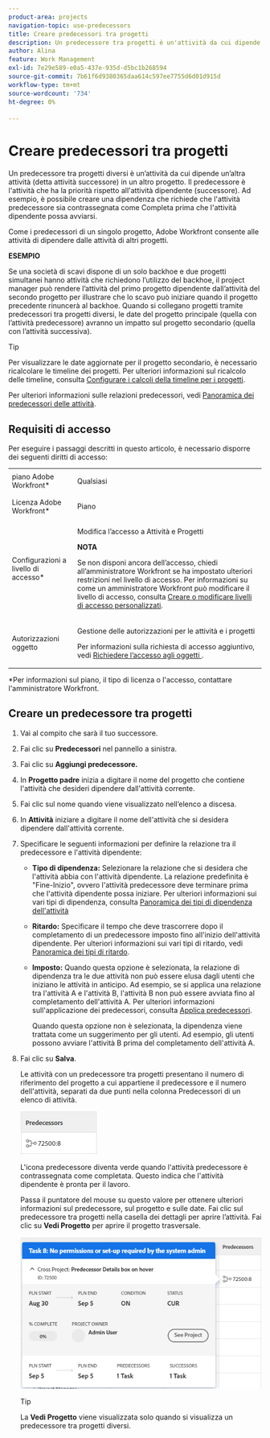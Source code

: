 ```yaml
---
product-area: projects
navigation-topic: use-predecessors
title: Creare predecessori tra progetti
description: Un predecessore tra progetti è un'attività da cui dipende un'altra attività (definita attività successore) in un altro progetto. Il predecessore è l'attività che ha la priorità rispetto all'attività dipendente (successore). Ad esempio, è possibile creare una dipendenza che richiede che l'attività predecessore sia contrassegnata come Completa prima che l'attività dipendente possa avviarsi.
author: Alina
feature: Work Management
exl-id: 7e29e589-e0a5-437e-935d-d5bc1b268594
source-git-commit: 7b61f6d9380365daa614c597ee7755d6d01d915d
workflow-type: tm+mt
source-wordcount: '734'
ht-degree: 0%

---
```


# Creare predecessori tra progetti

Un predecessore tra progetti diversi è un’attività da cui dipende un’altra attività (detta attività successore) in un altro progetto. Il predecessore è l&#39;attività che ha la priorità rispetto all&#39;attività dipendente (successore). Ad esempio, è possibile creare una dipendenza che richiede che l&#39;attività predecessore sia contrassegnata come Completa prima che l&#39;attività dipendente possa avviarsi.

Come i predecessori di un singolo progetto, Adobe Workfront consente alle attività di dipendere dalle attività di altri progetti.

**ESEMPIO**

Se una società di scavi dispone di un solo backhoe e due progetti simultanei hanno attività che richiedono l’utilizzo del backhoe, il project manager può rendere l’attività del primo progetto dipendente dall’attività del secondo progetto per illustrare che lo scavo può iniziare quando il progetto precedente rinuncerà al backhoe.
Quando si collegano progetti tramite predecessori tra progetti diversi, le date del progetto principale (quella con l’attività predecessore) avranno un impatto sul progetto secondario (quella con l’attività successiva).

>[!TIP]
>
>Per visualizzare le date aggiornate per il progetto secondario, è necessario ricalcolare le timeline dei progetti. Per ulteriori informazioni sul ricalcolo delle timeline, consulta [Configurare i calcoli della timeline per i progetti](../../../administration-and-setup/set-up-workfront/configure-system-defaults/configure-timeline-recalculations-projects.md).

Per ulteriori informazioni sulle relazioni predecessori, vedi [Panoramica dei predecessori delle attività](../../../manage-work/tasks/use-prdcssrs/predecessors-overview.md).

## Requisiti di accesso

<!--drafted - replace table for P&P:

<table style="table-layout:auto"> 
 <col> 
 <col> 
 <tbody> 
  <tr> 
   <td role="rowheader">Adobe Workfront plan*</td> 
   <td> <p>Any</p> </td> 
  </tr> 
  <tr> 
   <td role="rowheader">Adobe Workfront license*</td> 
   <td> <p>Current license: Standard </p> 
   Or
   <p>Legacy license: Plan </p>
   </td> 
  </tr> 
  <tr> 
   <td role="rowheader">Access level configurations*</td> 
   <td> <p>Edit access to Tasks and Projects</p> <p><b>NOTE</b>
   
   If you still don't have access, ask your Workfront administrator if they set additional restrictions in your access level. For information on how a Workfront administrator can modify your access level, see <a href="../../../administration-and-setup/add-users/configure-and-grant-access/create-modify-access-levels.md" class="MCXref xref">Create or modify custom access levels</a>.</p> </td> 
  </tr> 
  <tr> 
   <td role="rowheader">Object permissions</td> 
   <td> <p>Manage permissions to the tasks and the projects</p> <p>For information on requesting additional access, see <a href="../../../workfront-basics/grant-and-request-access-to-objects/request-access.md" class="MCXref xref">Request access to objects </a>.</p> </td> 
  </tr> 
 </tbody> 
</table>
-->

Per eseguire i passaggi descritti in questo articolo, è necessario disporre dei seguenti diritti di accesso:

<table style="table-layout:auto"> 
 <col> 
 <col> 
 <tbody> 
  <tr> 
   <td role="rowheader">piano Adobe Workfront*</td> 
   <td> <p>Qualsiasi</p> </td> 
  </tr> 
  <tr> 
   <td role="rowheader">Licenza Adobe Workfront*</td> 
   <td> <p>Piano </p> </td> 
  </tr> 
  <tr> 
   <td role="rowheader">Configurazioni a livello di accesso*</td> 
   <td> <p>Modifica l’accesso a Attività e Progetti</p> <p><b>NOTA</b>

Se non disponi ancora dell’accesso, chiedi all’amministratore Workfront se ha impostato ulteriori restrizioni nel livello di accesso. Per informazioni su come un amministratore Workfront può modificare il livello di accesso, consulta <a href="../../../administration-and-setup/add-users/configure-and-grant-access/create-modify-access-levels.md" class="MCXref xref">Creare o modificare livelli di accesso personalizzati</a>.</p> </td>
</tr> 
  <tr> 
   <td role="rowheader">Autorizzazioni oggetto</td> 
   <td> <p>Gestione delle autorizzazioni per le attività e i progetti</p> <p>Per informazioni sulla richiesta di accesso aggiuntivo, vedi <a href="../../../workfront-basics/grant-and-request-access-to-objects/request-access.md" class="MCXref xref">Richiedere l’accesso agli oggetti </a>.</p> </td> 
  </tr> 
 </tbody> 
</table>

&#42;Per informazioni sul piano, il tipo di licenza o l&#39;accesso, contattare l&#39;amministratore Workfront.

## Creare un predecessore tra progetti

1. Vai al compito che sarà il tuo successore.
1. Fai clic su **Predecessori** nel pannello a sinistra.
1. Fai clic su **Aggiungi predecessore.**
1. In **Progetto padre** inizia a digitare il nome del progetto che contiene l&#39;attività che desideri dipendere dall&#39;attività corrente.
1. Fai clic sul nome quando viene visualizzato nell’elenco a discesa.
1. In **Attività** iniziare a digitare il nome dell&#39;attività che si desidera dipendere dall&#39;attività corrente.
1. Specificare le seguenti informazioni per definire la relazione tra il predecessore e l&#39;attività dipendente:

   * **Tipo di dipendenza:** Selezionare la relazione che si desidera che l&#39;attività abbia con l&#39;attività dipendente. La relazione predefinita è &quot;Fine-Inizio&quot;, ovvero l&#39;attività predecessore deve terminare prima che l&#39;attività dipendente possa iniziare. Per ulteriori informazioni sui vari tipi di dipendenza, consulta [Panoramica dei tipi di dipendenza dell&#39;attività](../../../manage-work/tasks/use-prdcssrs/task-dependency-types.md)

   * **Ritardo:** Specificare il tempo che deve trascorrere dopo il completamento di un predecessore imposto fino all&#39;inizio dell&#39;attività dipendente. Per ulteriori informazioni sui vari tipi di ritardo, vedi [Panoramica dei tipi di ritardo](../../../manage-work/tasks/use-prdcssrs/lag-types.md).

   * **Imposto:** Quando questa opzione è selezionata, la relazione di dipendenza tra le due attività non può essere elusa dagli utenti che iniziano le attività in anticipo. Ad esempio, se si applica una relazione tra l&#39;attività A e l&#39;attività B, l&#39;attività B non può essere avviata fino al completamento dell&#39;attività A. Per ulteriori informazioni sull&#39;applicazione dei predecessori, consulta [Applica predecessori](../../../manage-work/tasks/use-prdcssrs/enforced-predecessors.md).

      Quando questa opzione non è selezionata, la dipendenza viene trattata come un suggerimento per gli utenti. Ad esempio, gli utenti possono avviare l&#39;attività B prima del completamento dell&#39;attività A.

1. Fai clic su **Salva**.

   Le attività con un predecessore tra progetti presentano il numero di riferimento del progetto a cui appartiene il predecessore e il numero dell&#39;attività, separati da due punti nella colonna Predecessori di un elenco di attività.

   ![predecessore tra progetti](assets/cross-project-predecessor-in-list-view.png)

   L&#39;icona predecessore diventa verde quando l&#39;attività predecessore è contrassegnata come completata. Questo indica che l&#39;attività dipendente è pronta per il lavoro.

   Passa il puntatore del mouse su questo valore per ottenere ulteriori informazioni sul predecessore, sul progetto e sulle date. Fai clic sul predecessore tra progetti nella casella dei dettagli per aprire l’attività. Fai clic su **Vedi Progetto** per aprire il progetto trasversale.

   ![Dettagli predecessore tra progetti](assets/cross-project-predecessor-details.png)

   >[!TIP]
   >
   >   La **Vedi Progetto** viene visualizzata solo quando si visualizza un predecessore tra progetti diversi.

